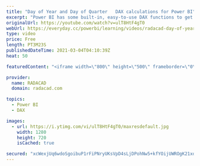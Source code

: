 ```yaml
---
title: "Day of Year and Day of Quarter   DAX calculations for Power BI"
excerpt: "Power BI has some built-in, easy-to-use DAX functions to get the Day of Month and Day of the week, but nothing for Day of Year and Day of the quarter. These calculations, however, are very simple and easy to implement using other functions. This short blog and video explain a method to calculate those"
originalUrl: https://youtube.com/watch?v=ulT8HtF4gT0
webUrl: https://everyday.cc/powerbi/learning/videos/radacad-day-of-year-and-day-of-quarter-dax-calculations-for-power-bi/
type: video
price: Free
length: PT3M23S
publishedDateTime: 2021-03-04T04:10:39Z
heat: 50

featuredContent: "<iframe width=\"800\" height=\"500\" frameborder=\"0\" src=\"https://www.youtube.com/embed/ulT8HtF4gT0\" allow=\"accelerometer; autoplay; encrypted-media; gyroscope; picture-in-picture\" allowfullscreen></iframe>"

provider:
  name: RADACAD
  domain: radacad.com

topics:
  - Power BI
  - DAX

images:
  - url: https://i.ytimg.com/vi/ulT8HtF4gT0/maxresdefault.jpg
    width: 1280
    height: 720
    isCached: true

secured: "xcWexjUq6wdoSgoibuP1rFiPNryUKsVpD4sLjDPohNw5+kfYOijUWROgK21xdDKevLNJJIkSgofW01suHruQwWJOcOjnd7ebEwg99GtI/X0ZNWru7WZXMxMsIE1rbSRYeAFeEMRFPAya6Nxx7c3Z35E41IlsuWHlI6TJqRTTK6kY0nLg1lVWedRDhnmHE+MuwPgZWNt+vi25Ec23/Nb2D0g8bhNCqlZTl/YNpypT2ed2bHZ8xGc+E999RlxJWCwqEKHsQrv1UQh9QPf6gAI/X6h+Zt+K8VoZRMCfRlburLqSGA94acnvO8BbZpNtDVvMVVybC0XPU7ITo5xV36dJ+jdyFsdREMR5gWoLV7ujT0xSj1gV3qYlnD7UUFuVdpvwFVnGohTWADS/jmsHYPNWMOMzZzJHvMT5BLJvTKmlDvc=;RRCpUmP75UIoUPTUTg2nHQ=="
---
```


